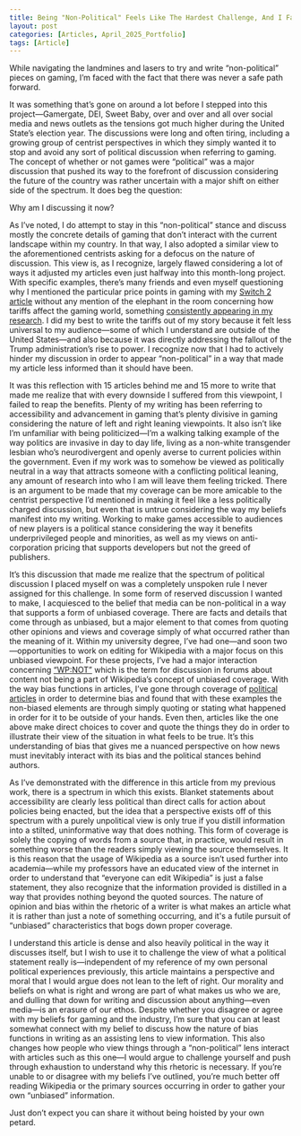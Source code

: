 ```yaml
---
title: Being "Non-Political" Feels Like The Hardest Challenge, And I Failed Well Before This Article
layout: post
categories: [Articles, April_2025_Portfolio]
tags: [Article]
---
```


While navigating the landmines and lasers to try and write “non-political” pieces on gaming, I’m faced with the fact that there was never a safe path forward.

It was something that’s gone on around a lot before I stepped into this project—Gamergate, DEI, Sweet Baby, over and over and all over social media and news outlets as the tensions got much higher during the United State’s election year. The discussions were long and often tiring, including a growing group of centrist perspectives in which they simply wanted it to stop and avoid any sort of political discussion when referring to gaming. The concept of whether or not games were “political” was a major discussion that pushed its way to the forefront of discussion considering the future of the country was rather uncertain with a major shift on either side of the spectrum. It does beg the question:

Why am I discussing it now?

As I’ve noted, I do attempt to stay in this “non-political” stance and discuss mostly the concrete details of gaming that don’t interact with the current landscape within my country. In that way, I also adopted a similar view to the aforementioned centrists asking for a defocus on the nature of discussion. This view is, as I recognize, largely flawed considering a lot of ways it adjusted my articles even just halfway into this month-long project. With specific examples, there’s many friends and even myself questioning why I mentioned the particular price points in gaming with my [Switch 2 article][def1] without any mention of the elephant in the room concerning how tariffs affect the gaming world, something [consistently appearing in my research][def2]. I did my best to write the tariffs out of my story because it felt less universal to my audience—some of which I understand are outside of the United States—and also because it was directly addressing the fallout of the Trump administration’s rise to power. I recognize now that I had to actively hinder my discussion in order to appear “non-political” in a way that made my article less informed than it should have been.

It was this reflection with 15 articles behind me and 15 more to write that made me realize that with every downside I suffered from this viewpoint, I failed to reap the benefits. Plenty of my writing has been referring to accessibility and advancement in gaming that’s plenty divisive in gaming considering the nature of left and right leaning viewpoints. It also isn’t like I’m unfamiliar with being politicized—I’m a walking talking example of the way politics are invasive in day to day life, living as a non-white transgender lesbian who’s neurodivergent and openly averse to current policies within the government. Even if my work was to somehow be viewed as politically neutral in a way that attracts someone with a conflicting political leaning, any amount of research into who I am will leave them feeling tricked. There is an argument to be made that my coverage can be more amicable to the centrist perspective I’d mentioned in making it feel like a less politically charged discussion, but even that is untrue considering the way my beliefs manifest into my writing. Working to make games accessible to audiences of new players is a political stance considering the way it benefits underprivileged people and minorities, as well as my views on anti-corporation pricing that supports developers but not the greed of publishers.

It’s this discussion that made me realize that the spectrum of political discussion I placed myself on was a completely unspoken rule I never assigned for this challenge. In some form of reserved discussion I wanted to make, I acquiesced to the belief that media can be non-political in a way that supports a form of unbiased coverage. There are facts and details that come through as unbiased, but a major element to that comes from quoting other opinions and views and coverage simply of what occurred rather than the meaning of it. Within my university degree, I’ve had one—and soon two—opportunities to work on editing for Wikipedia with a major focus on this unbiased viewpoint. For these projects, I’ve had a major interaction concerning [“WP:NOT”][def3] which is the term for discussion in forums about content not being a part of Wikipedia’s concept of unbiased coverage. With the way bias functions in articles, I’ve gone through coverage of [political articles][def4] in order to determine bias and found that with these examples the non-biased elements are through simply quoting or stating what happened in order for it to be outside of your hands. Even then, articles like the one above make direct choices to cover and quote the things they do in order to illustrate their view of the situation in what feels to be true. It’s this understanding of bias that gives me a nuanced perspective on how news must inevitably interact with its bias and the political stances behind authors.

As I’ve demonstrated with the difference in this article from my previous work, there is a spectrum in which this exists. Blanket statements about accessibility are clearly less political than direct calls for action about policies being enacted, but the idea that a perspective exists off of this spectrum with a purely unpolitical view is only true if you distill information into a stilted, uninformative way that does nothing. This form of coverage is solely the copying of words from a source that, in practice, would result in something worse than the readers simply viewing the source themselves. It is this reason that the usage of Wikipedia as a source isn’t used further into academia—while my professors have an educated view of the internet in order to understand that “everyone can edit Wikipedia” is just a false statement, they also recognize that the information provided is distilled in a way that provides nothing beyond the quoted sources. The nature of opinion and bias within the rhetoric of a writer is what makes an article what it is rather than just a note of something occurring, and it's a futile pursuit of “unbiased” characteristics that bogs down proper coverage. 

I understand this article is dense and also heavily political in the way it discusses itself, but I wish to use it to challenge the view of what a political statement really is—independent of my reference of my own personal political experiences previously, this article maintains a perspective and moral that I would argue does not lean to the left of right. Our morality and beliefs on what is right and wrong are part of what makes us who we are, and dulling that down for writing and discussion about anything—even media—is an erasure of our ethos. Despite whether you disagree or agree with my beliefs for gaming and the industry, I’m sure that you can at least somewhat connect with my belief to discuss how the nature of bias functions in writing as an assisting lens to view information. This also changes how people who view things through a “non-political” lens interact with articles such as this one—I would argue to challenge yourself and push through exhaustion to understand why this rhetoric is necessary. If you’re unable to or disagree with my beliefs I’ve outlined, you’re much better off reading Wikipedia or the primary sources occurring in order to gather your own “unbiased” information.

Just don’t expect you can share it without being hoisted by your own petard.




[def1]: https://skylercomet.github.io/posts/April3rd-Article/ 
[def2]: https://gamerant.com/square-enix-game-pre-orders-stopped-trump-tariff-concerns/ 
[def3]: https://en.wikipedia.org/wiki/Wikipedia:What_Wikipedia_is_not 
[def4]: https://www.nytimes.com/2025/04/03/us/politics/public-school-funding-trump-dei.html 